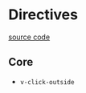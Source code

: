 # Directives

[source code](https://github.com/chnejohnson/vue-dapp/blob/main/src/directive.ts)

## Core

- `v-click-outside`
